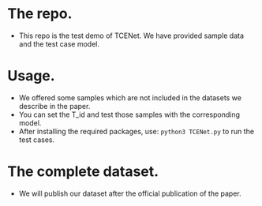 # The repo.
* This repo is the test demo of TCENet. We have provided sample data and the test case model.

# Usage.
* We offered some samples which are not included in the datasets we describe in the paper.
* You can set the T_id and test those samples with the corresponding model.
* After installing the required packages, use: `python3 TCENet.py` to run the test cases. 

# The complete dataset.
* We will publish our dataset after the official publication of the paper.